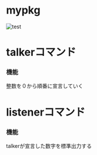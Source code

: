 # mypkg

![test](https://github.com/ahaya8810/mypkg/actions/workflows/test.yml/badge.svg)


# talkerコマンド

### 機能

整数を０から順番に宣言していく

# listenerコマンド

### 機能

talkerが宣言した数字を標準出力する


